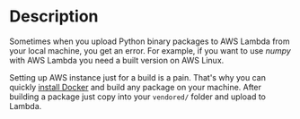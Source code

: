 # Description

Sometimes when you upload Python binary packages to AWS Lambda from your local machine, you get an error. For example, if you want to use *numpy* with AWS Lambda you need a built version on AWS Linux. 

Setting up AWS instance just for a build is a pain. That's why you can quickly [install Docker](https://docs.docker.com/installation/) and build any package on your machine. After building a package just copy into your ``` vendored/ ``` folder and upload to Lambda.
